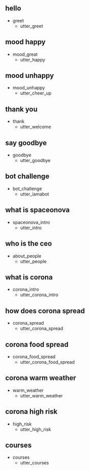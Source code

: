 ## hello
* greet
  - utter_greet

## mood happy
* mood_great
  - utter_happy

## mood unhappy
* mood_unhappy
  - utter_cheer_up

## thank you
* thank
  - utter_welcome

## say goodbye
* goodbye
  - utter_goodbye

## bot challenge
* bot_challenge
  - utter_iamabot

## what is spaceonova
* spaceonova_intro
  - utter_intro

## who is the ceo
* about_people
  - utter_people

## what is corona
* corona_intro
  - utter_corona_intro

## how does corona spread
* corona_spread
  - utter_corona_spread
## corona food spread
* corona_food_spread
  - utter_corona_food_spread

## corona warm weather
* warm_weather
  - utter_warm_weather
## corona high risk
* high_risk
   - utter_high_risk

## courses
* courses
  - utter_courses